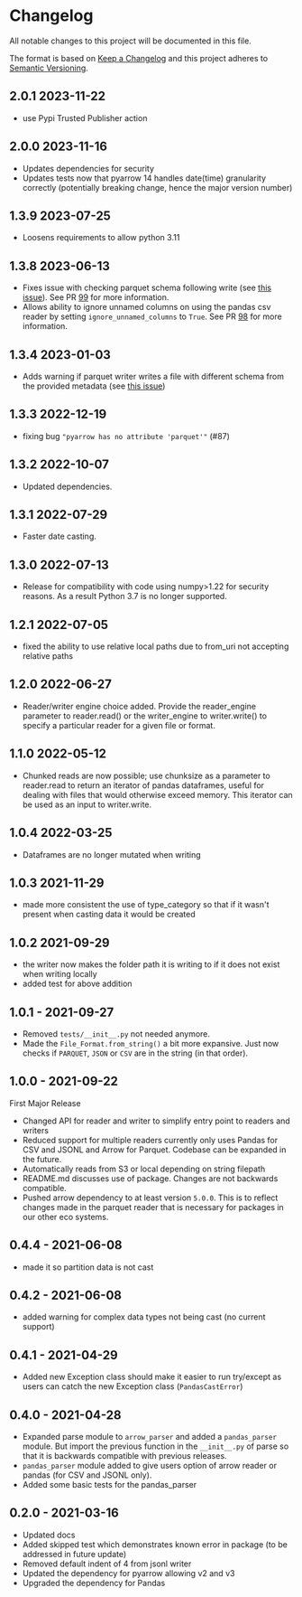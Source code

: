# Changelog
All notable changes to this project will be documented in this file.

The format is based on [Keep a Changelog](http://keepachangelog.com/en/1.0.0/)
and this project adheres to [Semantic Versioning](http://semver.org/spec/v2.0.0.html).

## 2.0.1 2023-11-22

- use Pypi Trusted Publisher action

## 2.0.0 2023-11-16

- Updates dependencies for security
- Updates tests now that pyarrow 14 handles date(time) granularity correctly (potentially breaking change, hence the major version number)

## 1.3.9 2023-07-25

- Loosens requirements to allow python 3.11

## 1.3.8 2023-06-13

- Fixes issue with checking parquet schema following write
  (see [this issue](https://github.com/moj-analytical-services/mojap-arrow-pd-parser/issues/96)). See PR [99](https://github.com/moj-analytical-services/mojap-arrow-pd-parser/pull/99) for more
  information.
- Allows ability to ignore unnamed columns on using the pandas csv
  reader by setting `ignore_unnamed_columns` to `True`. See PR [98](https://github.com/moj-analytical-services/mojap-arrow-pd-parser/pull/99) for more information.

## 1.3.4 2023-01-03

- Adds warning if parquet writer writes a file with different schema from the provided metadata (see [this issue](https://github.com/apache/arrow/issues/15032))
## 1.3.3 2022-12-19

- fixing bug `"pyarrow has no attribute 'parquet'"` (#87)
## 1.3.2 2022-10-07
- Updated dependencies.

## 1.3.1 2022-07-29
- Faster date casting.

## 1.3.0 2022-07-13
- Release for compatibility with code using numpy>1.22 for security reasons. As a result Python 3.7 is no longer supported.

## 1.2.1 2022-07-05
- fixed the ability to use relative local paths due to from_uri not accepting relative paths

## 1.2.0 2022-06-27
- Reader/writer engine choice added. Provide the reader_engine parameter to reader.read() or the writer_engine to writer.write() to specify a particular reader for a given file or format.

## 1.1.0 2022-05-12
- Chunked reads are now possible; use chunksize as a parameter to reader.read to return an iterator of pandas dataframes, useful for dealing with files that would otherwise exceed memory. This iterator can be used as an input to writer.write.

## 1.0.4 2022-03-25
- Dataframes are no longer mutated when writing

## 1.0.3 2021-11-29
- made more consistent the use of type_category so that if it wasn't present when casting data it would be created

## 1.0.2 2021-09-29
- the writer now makes the folder path it is writing to if it does not exist when writing locally
- added test for above addition

## 1.0.1 - 2021-09-27

- Removed `tests/__init__.py` not needed anymore.
- Made the `File_Format.from_string()` a bit more expansive. Just now checks if `PARQUET`, `JSON` or `CSV` are in the string (in that order).

## 1.0.0 - 2021-09-22

First Major Release

- Changed API for reader and writer to simplify entry point to readers and writers
- Reduced support for multiple readers currently only uses Pandas for CSV and JSONL and Arrow for Parquet. Codebase can be expanded in the future.
- Automatically reads from S3 or local depending on string filepath
- README.md discusses use of package. Changes are not backwards compatible.
- Pushed arrow dependency to at least version `5.0.0`. This is to reflect changes made in the parquet reader that is necessary for packages in our other eco systems.

## 0.4.4 - 2021-06-08

- made it so partition data is not cast

## 0.4.2 - 2021-06-08

- added warning for complex data types not being cast (no current support)

## 0.4.1 - 2021-04-29

- Added new Exception class should make it easier to run try/except as users can catch the new Exception class (`PandasCastError`)

## 0.4.0 - 2021-04-28

- Expanded parse module to `arrow_parser` and added a `pandas_parser` module. But import the previous function in the `__init__.py` of parse so that it is backwards compatible with previous releases.
- `pandas_parser` module added to give users option of arrow reader or pandas (for CSV and JSONL only).
- Added some basic tests for the pandas_parser

## 0.2.0 - 2021-03-16

- Updated docs
- Added skipped test which demonstrates known error in package (to be addressed in future update)
- Removed default indent of 4 from jsonl writer
- Updated the dependency for pyarrow allowing v2 and v3
- Upgraded the dependency for Pandas
